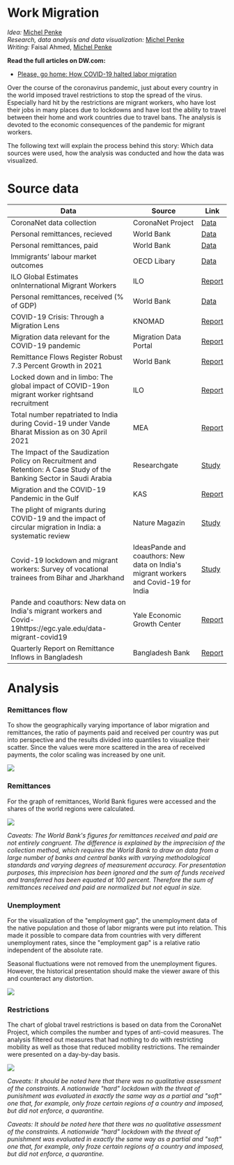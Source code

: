 # Work Migration

_Idea:_  [Michel Penke](https://michelpenke.de)\
_Research, data analysis and data visualization:_ [Michel Penke](https://michelpenke.de)\
_Writing:_  Faisal Ahmed, [Michel Penke](https://michelpenke.de)

**Read the full articles on DW.com:**
- [Please, go home: How COVID-19 halted labor migration](https://www.dw.com/en/please-go-home-how-covid-19-halted-labor-migration/a-61839447)

Over the course of the coronavirus pandemic, just about every country in the world imposed travel restrictions to stop the spread of the virus. Especially hard hit by the restrictions are migrant workers, who have lost their jobs in many places due to lockdowns and have lost the ability to travel between their home and work countries due to travel bans. The analysis is devoted to the economic consequences of the pandemic for migrant workers. 

The following text will explain the process behind this story: Which data sources were used, how the analysis was conducted and how the data was visualized.

# Source data



| **Data** | **Source** | **Link** |
| --- | --- | --- |
| CoronaNet data collection | CoronaNet Project| [Data](https://www.coronanet-project.org)  |
| Personal remittances, recieved | World Bank | [Data](https://data.worldbank.org/indicator/BX.TRF.PWKR.CD.DT) |
| Personal remittances, paid | World Bank | [Data](https://data.worldbank.org/indicator/BM.TRF.PWKR.CD.DT) |
| Immigrants’ labour market outcomes  | OECD Libary | [Data](https://www.oecd-ilibrary.org/sites/29f23e9d-en/1/3/1/index.html?itemId=/content/publication/29f23e9d-en&_csp_=a9da7d4f182770aaa63ad86232529333&itemIGO=oecd&itemContentType=book#section-d1e10989) |
| ILO Global Estimates onInternational Migrant Workers |ILO | [Report](https://www.ilo.org/wcmsp5/groups/public/---dgreports/---dcomm/---publ/documents/publication/wcms_652001.pdf)
| Personal remittances, received (% of GDP) | World Bank | [Data](https://data.worldbank.org/indicator/BX.TRF.PWKR.DT.GD.ZS?name_desc=false)
|COVID-19 Crisis: Through a Migration Lens | KNOMAD | [Report](https://www.knomad.org/sites/default/files/2020-06/R8_Migration%26Remittances_brief32.pdf)
| Migration data relevant for the COVID-19 pandemic | Migration Data Portal | [Report](https://www.migrationdataportal.org/themes/migration-data-relevant-covid-19-pandemic) 
| Remittance Flows Register Robust 7.3 Percent Growth in 2021 | World Bank | [Report](https://www.worldbank.org/en/news/press-release/2021/11/17/remittance-flows-register-robust-7-3-percent-growth-in-2021)
| Locked down and in limbo: The global impact of COVID-19on migrant worker rightsand recruitment | ILO | [Report](https://www.ilo.org/wcmsp5/groups/public/---ed_protect/---protrav/---migrant/documents/publication/wcms_821985.pdf)
| Total number repatriated to India during Covid-19 under Vande Bharat Mission as on 30 April 2021 | MEA | [Report](https://mea.gov.in/vande-bharat-mission-list-of-flights.htm)
| The Impact of the Saudization Policy on Recruitment and Retention: A Case Study of the Banking Sector in Saudi Arabia | Researchgate | [Study](https://www.researchgate.net/publication/316022174_The_Impact_of_the_Saudization_Policy_on_Recruitment_and_Retention_A_Case_Study_of_the_Banking_Sector_in_Saudi_Arabia)
| Migration and the COVID-19 Pandemic in the Gulf | KAS | [Report](https://www.kas.de/documents/286298/8668222/Policy+Report+No+15+Migration+and+The+COVID-19+Pandemic+in+the+Gulf.pdf/87dd88bd-ed47-41c7-be23-48c5a5eb8d7c?version=1.0&t=1603448109241)
| The plight of migrants during COVID-19 and the impact of circular migration in India: a systematic review | Nature Magazin | [Study](https://www.nature.com/articles/s41599-021-00915-6)
| Covid-19 lockdown and migrant workers: Survey of vocational trainees from Bihar and Jharkhand | IdeasPande and coauthors: New data on India's migrant workers and Covid-19 for India | [Study](https://www.ideasforindia.in/topics/macroeconomics/covid-19-lockdown-and-migrant-workers-survey-of-vocational-trainees-from-bihar-and-jharkhand.html)
| Pande and coauthors: New data on India's migrant workers and Covid-19https://egc.yale.edu/data-migrant-covid19 | Yale Economic Growth Center | [Report](https://egc.yale.edu/data-migrant-covid19)
| Quarterly Report on Remittance Inflows in Bangladesh | Bangladesh Bank | [Report](https://www.bb.org.bd/pub/quaterly/remittance_earnings/oct-dec2021.pdf)


# Analysis
### Remittances flow

To show the geographically varying importance of labor migration and remittances, the ratio of payments paid and received per country was put into perspective and the results divided into quantiles to visualize their scatter. Since the values were more scattered in the area of received payments, the color scaling was increased by one unit. 

![](graphics/362_en_work-migration_global-flow.png)

### Remittances
For the graph of remittances, World Bank figures were accessed and the shares of the world regions were calculated.

![](graphics/365_en_work-migration_remittances.png)

_Caveats: The World Bank's figures for remittances received and paid are not entirely congruent. The difference is explained by the imprecision of the collection method, which requires the World Bank to draw on data from a large number of banks and central banks with varying methodological standards and varying degrees of measurement accuracy. For presentation purposes, this imprecision has been ignored and the sum of funds received and transferred has been equated at 100 percent. Therefore the sum of remittances received and paid are normalized but not equal in size._

### Unemployment
For the visualization of the "employment gap", the unemployment data of the native population and those of labor migrants were put into relation. This made it possible to compare data from countries with very different unemployment rates, since the "employment gap" is a relative ratio independent of the absolute rate. 

Seasonal fluctuations were not removed from the unemployment figures. However, the historical presentation should make the viewer aware of this and counteract any distortion. 

![](graphics/364_en_work-migration_unemployment.png)

### Restrictions
The chart of global travel restrictions is based on data from the CoronaNet Project, which compiles the number and types of anti-covid measures. The analysis filtered out measures that had nothing to do with restricting mobility as well as those that reduced mobility restrictions. The remainder were presented on a day-by-day basis. 

![](graphics/363_en_work-migration_restrictions.png)

_Caveats: It should be noted here that there was no qualitative assessment of the constraints. A nationwide "hard" lockdown with the threat of punishment was evaluated in exactly the same way as a partial and "soft" one that, for example, only froze certain regions of a country and imposed, but did not enforce, a quarantine._


_Caveats: It should be noted here that there was no qualitative assessment of the constraints. A nationwide "hard" lockdown with the threat of punishment was evaluated in exactly the same way as a partial and "soft" one that, for example, only froze certain regions of a country and imposed, but did not enforce, a quarantine._
